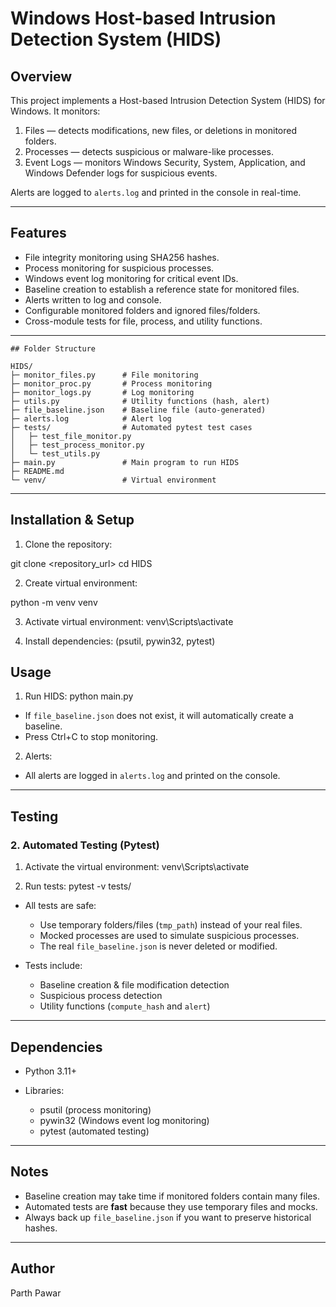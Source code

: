 
# Windows Host-based Intrusion Detection System (HIDS)

## Overview

This project implements a Host-based Intrusion Detection System (HIDS) for Windows. It monitors:

1. Files — detects modifications, new files, or deletions in monitored folders.
2. Processes — detects suspicious or malware-like processes.
3. Event Logs — monitors Windows Security, System, Application, and Windows Defender logs for suspicious events.

Alerts are logged to `alerts.log` and printed in the console in real-time.

---

## Features

* File integrity monitoring using SHA256 hashes.
* Process monitoring for suspicious processes.
* Windows event log monitoring for critical event IDs.
* Baseline creation to establish a reference state for monitored files.
* Alerts written to log and console.
* Configurable monitored folders and ignored files/folders.
* Cross-module tests for file, process, and utility functions.

---
```
## Folder Structure

HIDS/
├─ monitor_files.py      # File monitoring
├─ monitor_proc.py       # Process monitoring
├─ monitor_logs.py       # Log monitoring
├─ utils.py              # Utility functions (hash, alert)
├─ file_baseline.json    # Baseline file (auto-generated)
├─ alerts.log            # Alert log
├─ tests/                # Automated pytest test cases
│   ├─ test_file_monitor.py
│   ├─ test_process_monitor.py
│   └─ test_utils.py
├─ main.py               # Main program to run HIDS
├─ README.md
└─ venv/                 # Virtual environment

```
---

## Installation & Setup

1. Clone the repository:

git clone <repository_url>
cd HIDS

2. Create virtual environment:

python -m venv venv

3. Activate virtual environment:
venv\Scripts\activate

4. Install dependencies:
(psutil, pywin32, pytest)


## Usage

1. Run HIDS:
python main.py

* If `file_baseline.json` does not exist, it will automatically create a baseline.
* Press Ctrl+C to stop monitoring.

2. Alerts:

* All alerts are logged in `alerts.log` and printed on the console.

---


## Testing

### 2. Automated Testing (Pytest)

1. Activate the virtual environment:
venv\Scripts\activate

2. Run tests:
pytest -v tests/

* All tests are safe:

  * Use temporary folders/files (`tmp_path`) instead of your real files.
  * Mocked processes are used to simulate suspicious processes.
  * The real `file_baseline.json` is never deleted or modified.
 
* Tests include:

  * Baseline creation & file modification detection
  * Suspicious process detection
  * Utility functions (`compute_hash` and `alert`)

---

## Dependencies

* Python 3.11+
* Libraries:

  * psutil (process monitoring)
  * pywin32 (Windows event log monitoring)
  * pytest (automated testing)

---

## Notes

* Baseline creation may take time if monitored folders contain many files.
* Automated tests are **fast** because they use temporary files and mocks.
* Always back up `file_baseline.json` if you want to preserve historical hashes.

---

## Author
Parth Pawar
